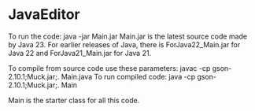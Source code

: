 # JavaEditor

To run the code: java -jar Main.jar
Main.jar is the latest source code made by Java 23.
For earlier releases of Java, there is ForJava22_Main.jar
for Java 22 and ForJava21_Main.jar for Java 21.

To compile from source code use these parameters:
javac -cp gson-2.10.1;Muck.jar;. Main.java
To run compiled code:
java -cp gson-2.10.1;Muck.jar;. Main

Main is the starter class for all this code.


